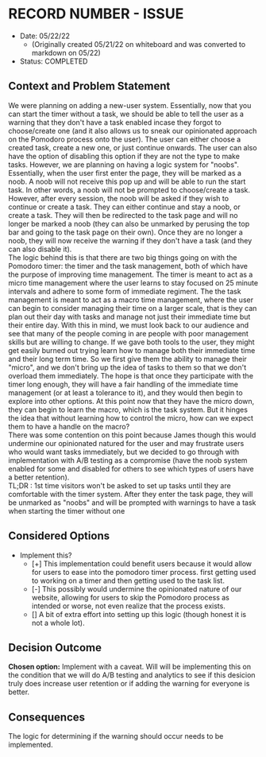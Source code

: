 # RECORD NUMBER - ISSUE
* Date: 05/22/22
  * (Originally created 05/21/22 on whiteboard and was converted to markdown on 
    05/22)
* Status: COMPLETED

## Context and Problem Statement
We were planning on adding a new-user system. Essentially, now that you can
start the timer without a task, we should be able to tell the user as a
warning that they don't have a task enabled incase they forgot to choose/create
one (and it also allows us to sneak our opinionated approach on the Pomodoro
process onto the user). The user can either choose a created task, create a new
one, or just continue onwards. The user can also have the option of disabling
this option if they are not the type to make tasks. However, we are planning on
having a logic system for "noobs". Essentially, when the user first enter the
page, they will be marked  as a noob. A noob will not receive this pop up and
will be able to run the start task. In other words, a noob will not be prompted
to choose/create a task. However, after every session, the noob will be asked if
they wish to continue or create a task. They can either continue and stay a
noob, or create a task. They will then be redirected to the task page and will
no longer be marked a noob (they can also be unmarked by perusing the top bar
and going to the task page on their own). Once they are no longer a noob, they
will now receive the warning if they don't have a task (and they can also disable it).  
The logic behind this is that there are two big things going on with the
Pomodoro timer: the timer and the task management, both of which have the
purpose of improving time management. The timer is meant to act as a micro time
management where the user learns to stay focused on 25 minute intervals and
adhere to some form of immediate regiment. The the task management is meant to
act as a macro time management, where the user can begin to consider managing
their time on a larger scale, that is they can plan out their day with tasks and
manage not just their immediate time but their entire day. With this in mind, we
must look back to our audience and see that many of the people coming in are
people with poor management skills but are willing to change. If we gave both
tools to the user, they might get easily burned out trying learn how to manage
both their immediate time and their long term time. So we first give them the
ability to manage their "micro", and we don't bring up the idea of tasks to them
so that we don't overload them immediately. The hope is that once they
participate with the timer long enough, they will have a fair handling of the
immediate time management (or at least  a tolerance to it), and they would then
begin to explore into other options. At this point now that they have the micro
down, they can begin to learn the macro, which is the task system. But it hinges
the idea that without learning how to control the micro, how can we expect them
to have a handle on the macro?  
There was some contention on this point because James though this would
undermine our opinionated natured for the user and may frustrate users who would
want tasks immediately, but we decided to go through with implementation with A/B
testing as a compromise (have the noob system enabled for some and disabled for
others to see which types of users have a better retention).  
TL;DR : 1st time visitors won't be asked to set up tasks until they are 
comfortable with the timer system. After they enter the task page, they 
will be unmarked as "noobs" and will be prompted with warnings to have a task 
when starting the timer without one

## Considered Options
* Implement this?
  * [+] This implementation could benefit users because it would  allow for 
    users to ease into the pomodoro timer process. first getting used to working
    on a timer and then getting used to the task list.
  * [-] This possibly would undermine the opinionated nature of our website, 
    allowing for users to skip the Pomodoro process as intended or worse, not 
    even realize that the process exists.
  * [] A bit of extra effort into setting up this logic (though honest it is not
    a whole lot).

## Decision Outcome

**Chosen option:** Implement with a caveat. Will will be implementing this on
the condition that we will do A/B testing and analytics to see if this desicion
truly does increase user retention or if adding the warning for everyone is
better.


## Consequences
The logic for determining if the warning should occur needs to be implemented.

